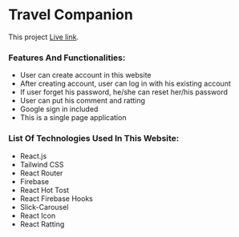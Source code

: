 # Travel Companion

This project [Live link](https://tourist-guide-ae9d0.web.app/).

### Features And Functionalities:

- User can create account in this website
- After creating account, user can log in with his existing account
- If user forget his password, he/she can reset her/his password
- User can put his comment and ratting
- Google sign in included
- This is a single page application

### List Of Technologies Used In This Website:

- React.js
- Tailwind CSS
- React Router
- Firebase
- React Hot Tost
- React Firebase Hooks
- Slick-Carousel
- React Icon
- React Ratting
